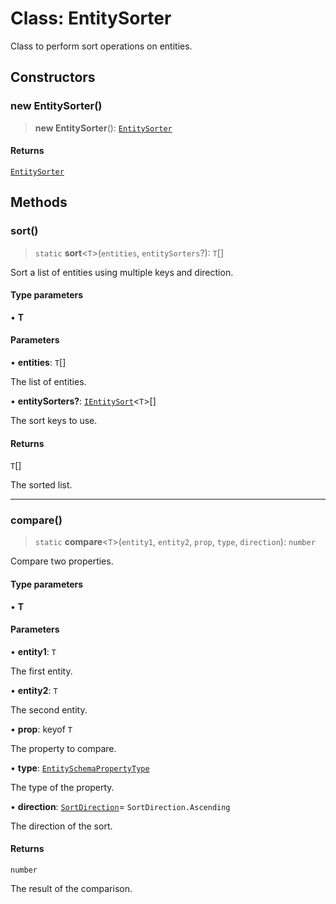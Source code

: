 # Class: EntitySorter

Class to perform sort operations on entities.

## Constructors

### new EntitySorter()

> **new EntitySorter**(): [`EntitySorter`](EntitySorter.md)

#### Returns

[`EntitySorter`](EntitySorter.md)

## Methods

### sort()

> `static` **sort**\<`T`\>(`entities`, `entitySorters`?): `T`[]

Sort a list of entities using multiple keys and direction.

#### Type parameters

• **T**

#### Parameters

• **entities**: `T`[]

The list of entities.

• **entitySorters?**: [`IEntitySort`](../interfaces/IEntitySort.md)\<`T`\>[]

The sort keys to use.

#### Returns

`T`[]

The sorted list.

***

### compare()

> `static` **compare**\<`T`\>(`entity1`, `entity2`, `prop`, `type`, `direction`): `number`

Compare two properties.

#### Type parameters

• **T**

#### Parameters

• **entity1**: `T`

The first entity.

• **entity2**: `T`

The second entity.

• **prop**: keyof `T`

The property to compare.

• **type**: [`EntitySchemaPropertyType`](../type-aliases/EntitySchemaPropertyType.md)

The type of the property.

• **direction**: [`SortDirection`](../enumerations/SortDirection.md)= `SortDirection.Ascending`

The direction of the sort.

#### Returns

`number`

The result of the comparison.
